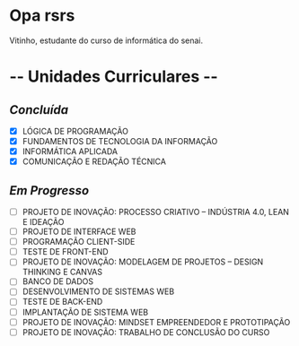 # Opa rsrs

Vitinho, estudante do curso de informática do senai.

# -- Unidades Curriculares --
## _Concluída_
- [x] LÓGICA DE PROGRAMAÇÃO
- [x] FUNDAMENTOS DE TECNOLOGIA DA INFORMAÇÃO
- [x] INFORMÁTICA APLICADA
- [x] COMUNICAÇÃO E REDAÇÃO TÉCNICA
## _Em Progresso_
- [ ] PROJETO DE INOVAÇÃO: PROCESSO CRIATIVO – INDÚSTRIA 4.0, LEAN E IDEAÇÃO
- [ ] PROJETO DE INTERFACE WEB
- [ ] PROGRAMAÇÃO CLIENT-SIDE
- [ ] TESTE DE FRONT-END
- [ ] PROJETO DE INOVAÇÃO: MODELAGEM DE PROJETOS – DESIGN THINKING E CANVAS
- [ ] BANCO DE DADOS
- [ ] DESENVOLVIMENTO DE SISTEMAS WEB
- [ ] TESTE DE BACK-END
- [ ] IMPLANTAÇÃO DE SISTEMA WEB
- [ ] PROJETO DE INOVAÇÃO: MINDSET EMPREENDEDOR E PROTOTIPAÇÃO
- [ ] PROJETO DE INOVAÇÃO: TRABALHO DE CONCLUSÃO DO CURSO
